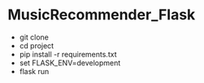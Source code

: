 # MusicRecommender_Flask

 - git clone
 - cd project
 - pip install -r requirements.txt
 - set FLASK_ENV=development
 - flask run
